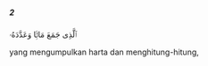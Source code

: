 ##### 2

<span class="ayah">ٱلَّذِى جَمَعَ مَالًۭا وَعَدَّدَهُۥ</span>

<span class="ayah_translation">yang mengumpulkan harta dan menghitung-hitung,</span>
